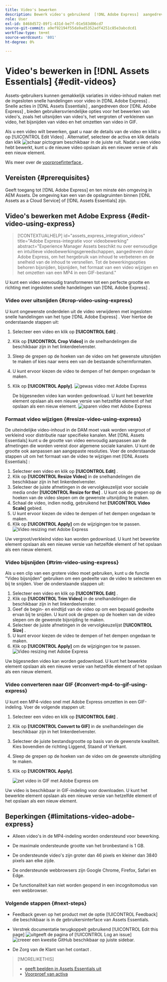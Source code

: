 ```yaml
---
title: Video's bewerken
description: Bewerk video's gebruikend  [!DNL Adobe Express]  aangedreven opties en sparen bijgewerkte video's als versies.
role: User
exl-id: 8468d572-89f1-431d-be7f-01e583d06cd7
source-git-commit: a9ef92194f55da9ad5352adf4251c85e3abcdcd1
workflow-type: tm+mt
source-wordcount: '801'
ht-degree: 0%

---
```


# Video&#39;s bewerken in [!DNL Assets Essentials] {#edit-videos}

Assets-gebruikers kunnen gemakkelijk variaties in video-inhoud maken met de ingesloten snelle handelingen voor video in [!DNL Adobe Express] . Snelle acties in [!DNL Assets Essentials] , aangedreven door [!DNL Adobe Express] , bieden gebruikersvriendelijke opties voor het bewerken van video&#39;s, zoals het uitsnijden van video&#39;s, het vergroten of verkleinen van video, het bijsnijden van video en het omzetten van video in GIF.

Als u een video wilt bewerken, gaat u naar de details van de video en klikt u op [!UICONTROL Edit Video] . Alternatief, selecteer de activa en klik details dan klik ![ schaar ](assets/do-not-localize/cut.svg) pictogram beschikbaar in de juiste ruit. Nadat u een video hebt bewerkt, kunt u de nieuwe video opslaan als een nieuwe versie of als een nieuw element.

Wis meer over de [ voorproefinterface ](/help/using/navigate-view.md#preview-assets).

## Vereisten {#prerequisites}

Geeft toegang tot [!DNL Adobe Express] en ten minste één omgeving in AEM Assets. De omgeving kan een van de opslagruimten binnen [!DNL Assets as a Cloud Service] of [!DNL Assets Essentials] zijn.

## Video&#39;s bewerken met Adobe Express {#edit-video-using-express}

>[!CONTEXTUALHELP]
>id="assets_express_integration_videos"
>title="Adobe Express-integratie voor videobewerking"
>abstract="Experience Manager Assets beschikt nu over eenvoudige en intuïtieve videobewerkingsgereedschappen, aangedreven door Adobe Express, om het hergebruik van inhoud te verbeteren en de snelheid van de inhoud te versnellen. Tot de bewerkingsopties behoren bijsnijden, bijsnijden, het formaat van een video wijzigen en het omzetten van een MP4 in een GIF-bestand."

U kunt een video eenvoudig transformeren tot een perfecte grootte en richting met ingesloten snelle handelingen van [!DNL Adobe Express] .

### Video over uitsnijden {#crop-video-using-express}

U kunt ongewenste onderdelen uit de video verwijderen met ingesloten snelle handelingen van het type [!DNL Adobe Express] . Voer hiertoe de onderstaande stappen uit:

1. Selecteer een video en klik op **[!UICONTROL Edit]** .
2. Klik op **[!UICONTROL Crop Video]** in de snelhandelingen die beschikbaar zijn in het linkerdeelvenster.
3. Sleep de grepen op de hoeken van de video om het gewenste uitsnijden te maken of kies naar wens een van de bestaande schermformaten.
4. U kunt ervoor kiezen de video te dempen of het dempen ongedaan te maken.
5. Klik op **[!UICONTROL Apply]**.
   ![ gewas video met Adobe Express ](/help/using/assets/adobe-express-crop-video.png)

   De bijgesneden video kan worden gedownload. U kunt het bewerkte element opslaan als een nieuwe versie van hetzelfde element of het opslaan als een nieuw element. ![ sparen video met Adobe Express ](/help/using/assets/adobe-express-save-video.png)

### Formaat video wijzigen {#resize-video-using-express}

De uiteindelijke video-inhoud in de DAM moet vaak worden vergroot of verkleind voor distributie naar specifieke kanalen. Met [!DNL Assets Essentials] kunt u de grootte van video eenvoudig aanpassen aan de afmetingen die worden vereist door algemene sociale kanalen. U kunt de grootte ook aanpassen aan aangepaste resoluties. Voer de onderstaande stappen uit om het formaat van de video te wijzigen met [!DNL Assets Essentials] :

1. Selecteer een video en klik op **[!UICONTROL Edit]** .
2. Klik op **[!UICONTROL Resize Video]** in de snelhandelingen die beschikbaar zijn in het linkerdeelvenster.
3. Selecteer de juiste afmetingen in de vervolgkeuzelijst voor sociale media onder **[!UICONTROL Resize for the]** . U kunt ook de grepen op de hoeken van de video slepen om de gewenste uitsnijding te maken.
4. Schaal de video, indien nodig, gebruikend het **[!UICONTROL Video Scale]** gebied.
5. U kunt ervoor kiezen de video te dempen of het dempen ongedaan te maken.
6. Klik op **[!UICONTROL Apply]** om de wijzigingen toe te passen.
   ![ Video resizing met Adobe Express ](/help/using/assets/adobe-express-resize-video.png)

Uw vergroot/verkleind video kan worden gedownload. U kunt het bewerkte element opslaan als een nieuwe versie van hetzelfde element of het opslaan als een nieuw element.

### Video bijsnijden {#trim-video-using-express}

Als u een clip van een grotere video moet gebruiken, kunt u de functie &quot;Video bijsnijden&quot; gebruiken om een gedeelte van de video te selecteren en bij te snijden. Voer de onderstaande stappen uit:

1. Selecteer een video en klik op **[!UICONTROL Edit]** .
2. Klik op **[!UICONTROL Trim Video]** in de snelhandelingen die beschikbaar zijn in het linkerdeelvenster.
3. Geef de begin- en eindtijd van de video op om een bepaald gedeelte ervan bij te snijden. U kunt ook de grepen op de hoeken van de video slepen om de gewenste bijsnijding te maken.
4. Selecteer de juiste afmetingen in de vervolgkeuzelijst **[!UICONTROL Size]** .
5. U kunt ervoor kiezen de video te dempen of het dempen ongedaan te maken.
6. Klik op **[!UICONTROL Apply]** om de wijzigingen toe te passen.
   ![ Video resizing met Adobe Express ](/help/using/assets/adobe-express-trim-video.png)

Uw bijgesneden video kan worden gedownload. U kunt het bewerkte element opslaan als een nieuwe versie van hetzelfde element of het opslaan als een nieuw element.

### Video converteren naar GIF {#convert-mp4-to-gif-using-express}

U kunt een MP4-video snel met Adobe Express omzetten in een GIF-indeling. Voer de volgende stappen uit:

1. Selecteer een video en klik op **[!UICONTROL Edit]** .
2. Klik op **[!UICONTROL Convert to GIF]** in de snelhandelingen die beschikbaar zijn in het linkerdeelvenster.
3. Selecteer de juiste bestandsgrootte op basis van de gewenste kwaliteit. Kies bovendien de richting Liggend, Staand of Vierkant.
4. Sleep de grepen op de hoeken van de video om de gewenste uitsnijding te maken.
5. Klik op **[!UICONTROL Apply]**.

   ![ zet video in GIF met Adobe Express om ](/help/using/assets/adobe-express-convert-video-to-gif.png)

Uw video is beschikbaar in GIF-indeling voor downloaden. U kunt het bewerkte element opslaan als een nieuwe versie van hetzelfde element of het opslaan als een nieuw element.

## Beperkingen {#limitations-video-adobe-express}

* Alleen video&#39;s in de MP4-indeling worden ondersteund voor bewerking.

* De maximale ondersteunde grootte van het bronbestand is 1 GB.

* De ondersteunde video&#39;s zijn groter dan 46 pixels en kleiner dan 3840 pixels aan elke zijde.

* De ondersteunde webbrowsers zijn Google Chrome, Firefox, Safari en Edge.

* De functionaliteit kan niet worden geopend in een incognitomodus van een webbrowser.

### Volgende stappen {#next-steps}

* Feedback geven op het product met de optie [!UICONTROL Feedback] die beschikbaar is in de gebruikersinterface van Assets Essentials.

* Verstrek documentatie terugkoppelt gebruikend [!UICONTROL Edit this page] ![ uitgeeft de pagina ](assets/do-not-localize/edit-page.png) of [!UICONTROL Log an issue] ![ creeer een kwestie GitHub ](assets/do-not-localize/github-issue.png) beschikbaar op juiste sidebar.

* De Zorg van de Klant van het contact [ ](https://experienceleague.adobe.com/?support-solution=General#support).

>[!MORELIKETHIS]
>
>* [ geeft beelden in Assets Essentials uit ](/help/using/edit-images.md)
>* [ Voorproef van activa ](/help/using/navigate-view.md#preview-assets)
